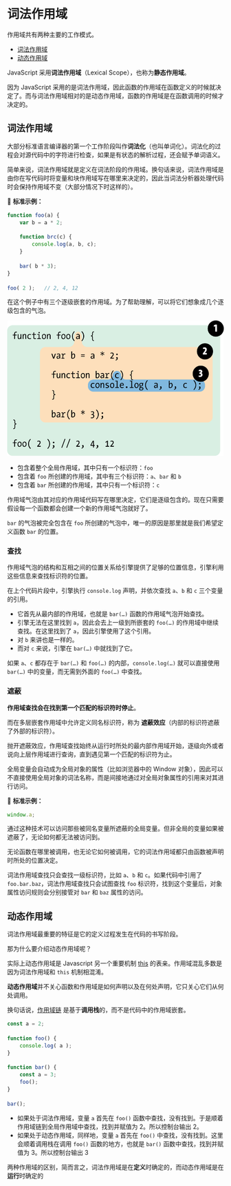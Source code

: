 # 词法作用域

作用域共有两种主要的工作模式。

* [词法作用域](#词法作用域)
* [动态作用域](#动态作用域)

JavaScript 采用**词法作用域**（Lexical Scope），也称为**静态作用域**。

因为 JavaScript 采用的是词法作用域，因此函数的作用域在函数定义的时候就决定了。而与词法作用域相对的是动态作用域，函数的作用域是在函数调用的时候才决定的。

## 词法作用域

大部分标准语言编译器的第一个工作阶段叫作**词法化**（也叫单词化）。词法化的过程会对源代码中的字符进行检查，如果是有状态的解析过程，还会赋予单词语义。

简单来说，词法作用域就是定义在词法阶段的作用域。换句话来说，词法作用域是由你在写代码时将变量和块作用域写在哪里来决定的，因此当词法分析器处理代码时会保持作用域不变（大部分情况下时这样的）。

🌰 **标准示例：**

```js
function foo(a) {
    var b = a * 2;

    function brc(c) {
        console.log(a, b, c);
    }

    bar( b * 3);
}

foo( 2 );	// 2, 4, 12
```

在这个例子中有三个逐级嵌套的作用域。为了帮助理解，可以将它们想象成几个逐级包含的气泡。

![作用域气泡](../../../images/3/cd161a19-bd56-44b1-8e91-dc64cba2d9e0.png)

- 包含着整个全局作用域，其中只有一个标识符：`foo`
- 包含着 `foo` 所创建的作用域，其中有三个标识符：`a`、`bar` 和 `b`
- 包含着 `bar` 所创建的作用域，其中只有一个标识符：`c`

作用域气泡由其对应的作用域代码写在哪里决定，它们是逐级包含的。现在只需要假设每一个函数都会创建一个新的作用域气泡就好了。

`bar` 的气泡被完全包含在 `foo` 所创建的气泡中，唯一的原因是那里就是我们希望定义函数 `bar` 的位置。

### 查找

作用域气泡的结构和互相之间的位置关系给引擎提供了足够的位置信息，引擎利用这些信息来查找标识符的位置。

在上个代码片段中，引擎执行 `console.log` 声明，并依次查找 `a`、`b` 和 `c` 三个变量的引用。

* 它首先从最内部的作用域，也就是 `bar(…)` 函数的作用域气泡开始查找。
* 引擎无法在这里找到 `a`，因此会去上一级到所嵌套的 `foo(…)`  的作用域中继续查找。在这里找到了 `a`，因此引擎使用了这个引用。
* 对 `b` 来讲也是一样的。
* 而对 `c` 来说，引擎在 `bar(…)` 中就找到了它。

如果 `a`、`c` 都存在于 `bar(…)` 和 `foo(…)` 的内部，`console.log(…)` 就可以直接使用 `bar(…)` 中的变量，而无需到外面的 `foo(…)` 中查找。

### 遮蔽

**作用域查找会在找到第一个匹配的标识符时停止**。

而在多层嵌套作用域中允许定义同名标识符，称为 **遮蔽效应**（内部的标识符遮蔽了外部的标识符）。

抛开遮蔽效应，作用域查找始终从运行时所处的最内部作用域开始，逐级向外或者说向上层作用域进行查询，直到遇见第一个匹配的标识符为止。

全局变量会自动成为全局对象的属性（比如浏览器中的 Window 对象），因此可以不直接使用全局对象的词法名称，而是间接地通过对全局对象属性的引用来对其进行访问。

🌰 **标准示例：**

```js
window.a;
```

通过这种技术可以访问那些被同名变量所遮蔽的全局变量。但非全局的变量如果被遮蔽了，无论如何都无法被访问到。

无论函数在哪里被调用，也无论它如何被调用，它的词法作用域都只由函数被声明时所处的位置决定。

词法作用域查找只会查找一级标识符，比如 `a`、`b` 和 `c`。如果代码中引用了 `foo.bar.baz`，词法作用域查找只会试图查找 `foo` 标识符，找到这个变量后，对象属性访问规则会分别接管对 `bar` 和 `baz` 属性的访问。

## 动态作用域

词法作用域最重要的特征是它的定义过程发生在代码的书写阶段。

那为什么要介绍动态作用域呢？

实际上动态作用域是 Javascript 另一个重要机制 [this](../execution/this.md) 的表亲。作用域混乱多数是因为词法作用域和 `this` 机制相混淆。

**动态作用域**并不关心函数和作用域是如何声明以及在何处声明，它只关心它们从何处调用。

换句话说，[作用域链](../execution/scope-chain.md) 是基于**调用栈**的，而不是代码中的作用域嵌套。

```js
const a = 2;

function foo() {
    console.log( a );
}

function bar() {
    const a = 3;
    foo();
}

bar();
```

- 如果处于词法作用域，变量 `a` 首先在 `foo()` 函数中查找，没有找到。于是顺着作用域链到全局作用域中查找，找到并赋值为 2。所以控制台输出 2。
- 如果处于动态作用域，同样地，变量 `a` 首先在 `foo()` 中查找，没有找到。这里会顺着调用栈在调用 `foo()` 函数的地方，也就是 `bar()` 函数中查找，找到并赋值为 3。所以控制台输出 3

两种作用域的区别，简而言之，词法作用域是在**定义**时确定的，而动态作用域是在**运行**时确定的